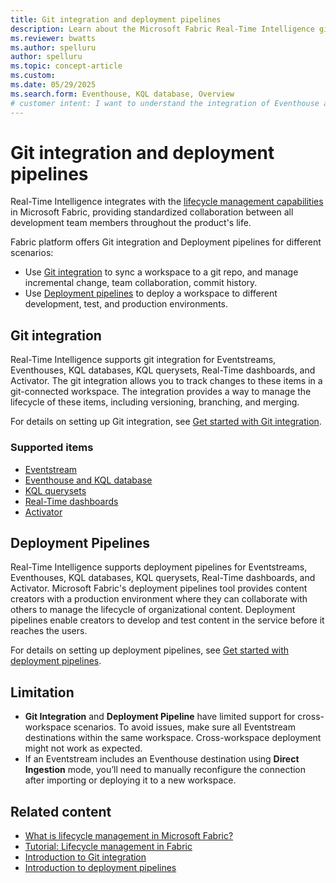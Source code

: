 ```yaml
---
title: Git integration and deployment pipelines
description: Learn about the Microsoft Fabric Real-Time Intelligence git integration and deployment pipelines, including what is tracked in a git-connected workspace.
ms.reviewer: bwatts
ms.author: spelluru
author: spelluru
ms.topic: concept-article
ms.custom:
ms.date: 05/29/2025
ms.search.form: Eventhouse, KQL database, Overview
# customer intent: I want to understand the integration of Eventhouse and KQL database with Microsoft Fabric's deployment pipelines and git, and how to configure and manage them in the ALM system.
---
```


# Git integration and deployment pipelines

Real-Time Intelligence integrates with the [lifecycle management capabilities](../cicd/cicd-overview.md) in Microsoft Fabric, providing standardized collaboration between all development team members throughout the product's life. 

Fabric platform offers Git integration and Deployment pipelines for different scenarios:

* Use [Git integration](../cicd/git-integration/intro-to-git-integration.md) to sync a workspace to a git repo, and manage incremental change, team collaboration, commit history.
* Use [Deployment pipelines](../cicd/deployment-pipelines/intro-to-deployment-pipelines.md) to deploy a workspace to different development, test, and production environments.

## Git integration

Real-Time Intelligence supports git integration for Eventstreams, Eventhouses, KQL databases, KQL querysets, Real-Time dashboards, and Activator. The git integration allows you to track changes to these items in a git-connected workspace. The integration provides a way to manage the lifecycle of these items, including versioning, branching, and merging.

For details on setting up Git integration, see [Get started with Git integration](../cicd/git-integration/git-get-started.md).

### Supported items 

- [Eventstream](git-eventstream.md)
- [Eventhouse and KQL database](git-eventhouse-kql-database.md)
- [KQL querysets](git-kql-queryset.md)
- [Real-Time dashboards](git-real-time-dashboard.md)
- [Activator](git-activator.md)

## Deployment Pipelines

Real-Time Intelligence supports deployment pipelines for Eventstreams, Eventhouses, KQL databases, KQL querysets, Real-Time dashboards, and Activator. Microsoft Fabric's deployment pipelines tool provides content creators with a production environment where they can collaborate with others to manage the lifecycle of organizational content. Deployment pipelines enable creators to develop and test content in the service before it reaches the users.

For details on setting up deployment pipelines, see [Get started with deployment pipelines](../cicd/deployment-pipelines/get-started-with-deployment-pipelines.md).

## Limitation

* **Git Integration** and **Deployment Pipeline** have limited support for cross-workspace scenarios. To avoid issues, make sure all Eventstream destinations within the same workspace. Cross-workspace deployment might not work as expected.
* If an Eventstream includes an Eventhouse destination using **Direct Ingestion** mode, you’ll need to manually reconfigure the connection after importing or deploying it to a new workspace.


## Related content

- [What is lifecycle management in Microsoft Fabric?](../cicd/cicd-overview.md)
- [Tutorial: Lifecycle management in Fabric](../cicd/cicd-tutorial.md)
- [Introduction to Git integration](../cicd/git-integration/intro-to-git-integration.md)
- [Introduction to deployment pipelines](../cicd/deployment-pipelines/intro-to-deployment-pipelines.md)